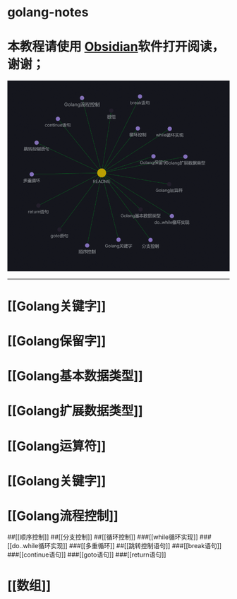 # golang-notes

# 本教程请使用 [Obsidian](https://obsidian.md/)软件打开阅读，谢谢；

![golang roadmap](AttachedFiles/index.png)

----


# [[Golang关键字]]
# [[Golang保留字]]
# [[Golang基本数据类型]]
# [[Golang扩展数据类型]]
# [[Golang运算符]]
# [[Golang关键字]]
# [[Golang流程控制]]
##[[顺序控制]]
##[[分支控制]]
##[[循环控制]]
###[[while循环实现]]
###[[do..while循环实现]]
###[[多重循环]]
##[[跳转控制语句]]
###[[break语句]]
###[[continue语句]]
###[[goto语句]]
###[[return语句]]
# [[数组]]
